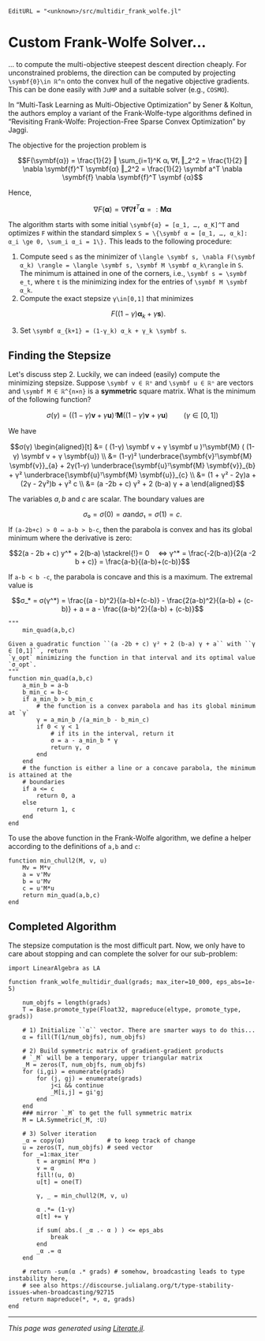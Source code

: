 ```@meta
EditURL = "<unknown>/src/multidir_frank_wolfe.jl"
```

# Custom Frank-Wolfe Solver...
... to compute the multi-objective steepest descent direction cheaply.
For unconstrained problems, the direction can be computed by projecting
``\symbf{0}\in ℝ^n`` onto the convex hull of the negative objective gradients.
This can be done easily with `JuMP` and a suitable solver (e.g., `COSMO`).

In “Multi-Task Learning as Multi-Objective Optimization” by Sener & Koltun, the authors
employ a variant of the Frank-Wolfe-type algorithms defined in
“Revisiting Frank-Wolfe: Projection-Free Sparse Convex Optimization” by Jaggi.

The objective for the projection problem is
```math
F(\symbf{α})
= \frac{1}{2} ‖ \sum_{i=1}^K αᵢ ∇fᵢ ‖_2^2
= \frac{1}{2} ‖ \nabla \symbf{f}^T \symbf{α} ‖_2^2
= \frac{1}{2} \symbf a^T \nabla \symbf{f} \nabla \symbf{f}^T \symbf {α}
```
Hence,
```math
\nabla F(\symbf{α})
= \nabla \symbf{f} \nabla \symbf{f}^T \symbf α
=: \symbf M \symbf α
```
The algorithm starts with some initial ``\symbf{α} = [α_1, …, α_K]^T``
and optimizes ``F`` within the standard simplex
``S = \{\symbf α = [α_1, …, α_k]: α_i \ge 0, \sum_i α_i = 1\}.``
This leads to the following procedure:

1) Compute seed ``s`` as the minimizer of
   ``\langle \symbf s, \nabla F(\symbf α_k) \rangle =
   \langle \symbf s, \symbf M \symbf α_k\rangle``
   in ``S``.
   The minimum is attained in one of the corners, i.e.,
   ``\symbf s = \symbf e_t``, where ``t`` is the minimizing index for the entries of ``\symbf M \symbf α_k``.
2) Compute the exact stepsize ``γ\in[0,1]`` that minimizes
   ```math
   F((1-γ)\symbf α_k + γ \symbf s).
   ```
3) Set ``\symbf α_{k+1} = (1-γ_k) α_k + γ_k \symbf s``.

## Finding the Stepsize

Let's discuss step 2.
Luckily, we can indeed (easily) compute the minimizing stepsize.
Suppose ``\symbf v ∈ ℝⁿ`` and ``\symbf u ∈ ℝⁿ`` are vectors and
``\symbf M ∈ ℝ^{n×n}`` is a **symmetric**
square matrix. What is the minimum of the following function?
```math
σ(γ) = ( (1-γ) \symbf v + γ \symbf u )ᵀ \symbf M ( (1-γ) \symbf v + γ \symbf u) \qquad  (γ ∈ [0,1])
```

We have
```math
σ(γ) \begin{aligned}[t]
	&=
	( (1-γ) \symbf v + γ \symbf u )ᵀ\symbf{M} ( (1-γ) \symbf v + γ \symbf{u})
		\\
	&=
	(1-γ)² \underbrace{\symbf{v}ᵀ\symbf{M} \symbf{v}}_{a} +
	  2γ(1-γ) \underbrace{\symbf{u}ᵀ\symbf{M} \symbf{v}}_{b} +
	    γ² \underbrace{\symbf{u}ᵀ\symbf{M} \symbf{u}}_{c}
		\\
	&=
	(1 + γ² - 2γ)a + (2γ - 2γ²)b + γ² c
		\\
	&=
	(a -2b + c) γ² + 2 (b-a) γ + a
\end{aligned}
```
The variables $a, b$ and $c$ are scalar.
The boundary values are
```math
σ₀ = σ(0) = a \text{and} σ₁ = σ(1) = c.
```
If ``(a-2b+c) > 0 ⇔ a-b > b-c``,
then the parabola is convex and has its global minimum where the derivative is zero:
```math
2(a - 2b + c) y^* + 2(b-a) \stackrel{!}= 0
 ⇔
	γ^* = \frac{-2(b-a)}{2(a -2 b + c)}
		= \frac{a-b}{(a-b)+(c-b)}
```
If ``a-b < b -c``, the parabola is concave and this is a maximum.
The extremal value is
```math
σ_* = σ(γ^*)
	= \frac{(a - b)^2}{(a-b)+(c-b)} - \frac{2(a-b)^2}{(a-b) + (c-b)} + a
	= a - \frac{(a-b)^2}{(a-b) + (c-b)}
```

````@example multidir_frank_wolfe
"""
	min_quad(a,b,c)

Given a quadratic function ``(a -2b + c) γ² + 2 (b-a) γ + a`` with ``γ ∈ [0,1]``, return
`γ_opt` minimizing the function in that interval and its optimal value `σ_opt`.
"""
function min_quad(a,b,c)
	a_min_b = a-b
	b_min_c = b-c
	if a_min_b > b_min_c
		# the function is a convex parabola and has its global minimum at `γ`
		γ = a_min_b /(a_min_b - b_min_c)
		if 0 < γ < 1
			# if its in the interval, return it
			σ = a - a_min_b * γ
			return γ, σ
		end
	end
	# the function is either a line or a concave parabola, the minimum is attained at the
	# boundaries
	if a <= c
		return 0, a
	else
		return 1, c
	end
end
````

To use the above function in the Frank-Wolfe algorithm, we define a
helper according to the definitions of ``a,b`` and ``c``:

````@example multidir_frank_wolfe
function min_chull2(M, v, u)
	Mv = M*v
	a = v'Mv
	b = u'Mv
	c = u'M*u
	return min_quad(a,b,c)
end
````

## Completed Algorithm

The stepsize computation is the most difficult part.
Now, we only have to care about stopping and can complete the solver
for our sub-problem:

````@example multidir_frank_wolfe
import LinearAlgebra as LA
````

````@example multidir_frank_wolfe
function frank_wolfe_multidir_dual(grads; max_iter=10_000, eps_abs=1e-5)

	num_objfs = length(grads)
	T = Base.promote_type(Float32, mapreduce(eltype, promote_type, grads))

	# 1) Initialize ``α`` vector. There are smarter ways to do this...
	α = fill(T(1/num_objfs), num_objfs)

	# 2) Build symmetric matrix of gradient-gradient products
	# `_M` will be a temporary, upper triangular matrix
	_M = zeros(T, num_objfs, num_objfs)
	for (i,gi) = enumerate(grads)
		for (j, gj) = enumerate(grads)
			j<i && continue
			_M[i,j] = gi'gj
		end
	end
	### mirror `_M` to get the full symmetric matrix
	M = LA.Symmetric(_M, :U)

	# 3) Solver iteration
	_α = copy(α)    		# to keep track of change
	u = zeros(T, num_objfs) # seed vector
	for _=1:max_iter
		t = argmin( M*α )
		v = α
		fill!(u, 0)
		u[t] = one(T)

		γ, _ = min_chull2(M, v, u)

		α .*= (1-γ)
		α[t] += γ

		if sum( abs.( _α .- α ) ) <= eps_abs
			break
		end
		_α .= α
	end

	# return -sum(α .* grads) # somehow, broadcasting leads to type instability here,
	# see also https://discourse.julialang.org/t/type-stability-issues-when-broadcasting/92715
	return mapreduce(*, +, α, grads)
end
````

---

*This page was generated using [Literate.jl](https://github.com/fredrikekre/Literate.jl).*

